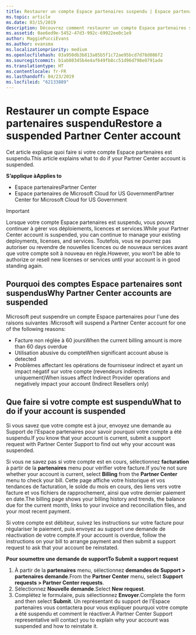 ```yaml
---
title: Restaurer un compte Espace partenaires suspendu | Espace partenaires
ms.topic: article
ms.date: 03/15/2019
description: Découvrez comment restaurer un compte Espace partenaires suspendu, pourquoi un compte peut être suspendu et comment utiliser votre compte pendant la suspension.
ms.assetid: 0ae6ed9e-5452-47d3-992c-69922ee0c1e9
author: MaggiePucciEvans
ms.author: evansma
ms.localizationpriority: medium
ms.openlocfilehash: 03a950db3b813a85b5f1c72ae95bcd7d78d086f2
ms.sourcegitcommit: b1ab80345b4e4af649fb8cc51d96d798e0791ade
ms.translationtype: HT
ms.contentlocale: fr-FR
ms.lasthandoff: 04/23/2019
ms.locfileid: "62133889"
---
```

# <a name="restore-a-suspended-partner-center-account"></a><span data-ttu-id="ffad2-103">Restaurer un compte Espace partenaires suspendu</span><span class="sxs-lookup"><span data-stu-id="ffad2-103">Restore a suspended Partner Center account</span></span>

<span data-ttu-id="ffad2-104">Cet article explique quoi faire si votre compte Espace partenaires est suspendu.</span><span class="sxs-lookup"><span data-stu-id="ffad2-104">This article explains what to do if your Partner Center account is suspended.</span></span>

<span data-ttu-id="ffad2-105">**S’applique à**</span><span class="sxs-lookup"><span data-stu-id="ffad2-105">**Applies to**</span></span>

-  <span data-ttu-id="ffad2-106">Espace partenaires</span><span class="sxs-lookup"><span data-stu-id="ffad2-106">Partner Center</span></span>
-  <span data-ttu-id="ffad2-107">Espace partenaires de Microsoft Cloud for US Government</span><span class="sxs-lookup"><span data-stu-id="ffad2-107">Partner Center for Microsoft Cloud for US Government</span></span>


> [!IMPORTANT]  
> <span data-ttu-id="ffad2-108">Lorsque votre compte Espace partenaires est suspendu, vous pouvez continuer à gérer vos déploiements, licences et services.</span><span class="sxs-lookup"><span data-stu-id="ffad2-108">While your Partner Center account is suspended, you can continue to manage your existing deployments, licenses, and services.</span></span> <span data-ttu-id="ffad2-109">Toutefois, vous ne pourrez pas autoriser ou revendre de nouvelles licences ou de nouveaux services avant que votre compte soit à nouveau en règle.</span><span class="sxs-lookup"><span data-stu-id="ffad2-109">However, you won’t be able to authorize or resell new licenses or services until your account is in good standing again.</span></span>

## <a name="why-partner-center-accounts-are-suspended"></a><span data-ttu-id="ffad2-110">Pourquoi des comptes Espace partenaires sont suspendus</span><span class="sxs-lookup"><span data-stu-id="ffad2-110">Why Partner Center accounts are suspended</span></span>

<span data-ttu-id="ffad2-111">Microsoft peut suspendre un compte Espace partenaires pour l'une des raisons suivantes :</span><span class="sxs-lookup"><span data-stu-id="ffad2-111">Microsoft will suspend a Partner Center account for one of the following reasons:</span></span>

- <span data-ttu-id="ffad2-112">Facture non réglée à 60 jours</span><span class="sxs-lookup"><span data-stu-id="ffad2-112">When the current billing amount is more than 60 days overdue</span></span> 
- <span data-ttu-id="ffad2-113">Utilisation abusive du compte</span><span class="sxs-lookup"><span data-stu-id="ffad2-113">When significant account abuse is detected</span></span>
- <span data-ttu-id="ffad2-114">Problèmes affectant les opérations de fournisseur indirect et ayant un impact négatif sur votre compte (revendeurs indirects uniquement)</span><span class="sxs-lookup"><span data-stu-id="ffad2-114">When issues affect Indirect Provider operations and negatively impact your account (Indirect Resellers only)</span></span>

## <a name="what-to-do-if-your-account-is-suspended"></a><span data-ttu-id="ffad2-115">Que faire si votre compte est suspendu</span><span class="sxs-lookup"><span data-stu-id="ffad2-115">What to do if your account is suspended</span></span>

<span data-ttu-id="ffad2-116">Si vous savez que votre compte est à jour, envoyez une demande au Support de l'Espace partenaires pour savoir pourquoi votre compte a été suspendu.</span><span class="sxs-lookup"><span data-stu-id="ffad2-116">If you know that your account is current, submit a support request with Partner Center Support to find out why your account was suspended.</span></span> 

<span data-ttu-id="ffad2-117">Si vous ne savez pas si votre compte est en cours, sélectionnez **facturation** à partir de la **partenaires** menu pour vérifier votre facture.</span><span class="sxs-lookup"><span data-stu-id="ffad2-117">If you’re not sure whether your account is current, select **Billing** from the **Partner Center** menu to check your bill.</span></span> <span data-ttu-id="ffad2-118">Cette page affiche votre historique et vos tendances de facturation, le solde du mois en cours, des liens vers votre facture et vos fichiers de rapprochement, ainsi que votre dernier paiement en date.</span><span class="sxs-lookup"><span data-stu-id="ffad2-118">The billing page shows your billing history and trends, the balance due for the current month, links to your invoice and reconciliation files, and your most recent payment.</span></span>

<span data-ttu-id="ffad2-119">Si votre compte est débiteur, suivez les instructions sur votre facture pour régulariser le paiement, puis envoyez au support une demande de réactivation de votre compte.</span><span class="sxs-lookup"><span data-stu-id="ffad2-119">If your account is overdue, follow the instructions on your bill to arrange payment and then submit a support request to ask that your account be reinstated.</span></span> 

<span data-ttu-id="ffad2-120">**Pour soumettre une demande de support**</span><span class="sxs-lookup"><span data-stu-id="ffad2-120">**To Submit a support request**</span></span>

1.  <span data-ttu-id="ffad2-121">À partir de la **partenaires** menu, sélectionnez **demandes de Support > partenaires demande**.</span><span class="sxs-lookup"><span data-stu-id="ffad2-121">From the **Partner Center** menu, select **Support requests > Partner Center requests**.</span></span>
2.  <span data-ttu-id="ffad2-122">Sélectionnez **Nouvelle demande**.</span><span class="sxs-lookup"><span data-stu-id="ffad2-122">Select **New request**.</span></span> 
3.  <span data-ttu-id="ffad2-123">Complétez le formulaire, puis sélectionnez **Envoyer**.</span><span class="sxs-lookup"><span data-stu-id="ffad2-123">Complete the form and then select **Submit**.</span></span> <span data-ttu-id="ffad2-124">Un représentant du support de l'Espace partenaires vous contactera pour vous expliquer pourquoi votre compte a été suspendu et comment le réactiver.</span><span class="sxs-lookup"><span data-stu-id="ffad2-124">A Partner Center Support representative will contact you to explain why your account was suspended and how to reinstate it.</span></span>



